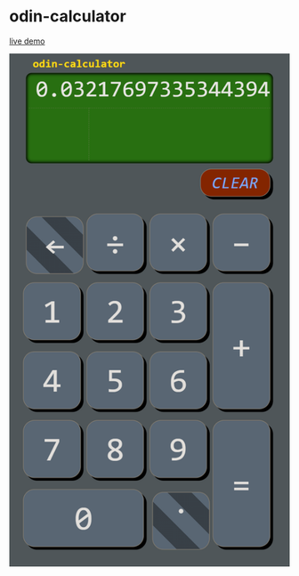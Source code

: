 # odin-calculator

[live demo](https://li6in9muyou.github.io/odin-calculator/)

![preview](/assets/preview.png)
